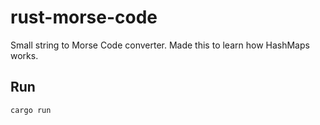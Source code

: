 # rust-morse-code
Small string to Morse Code converter. Made this to learn how HashMaps works.

## Run
```
cargo run
```
